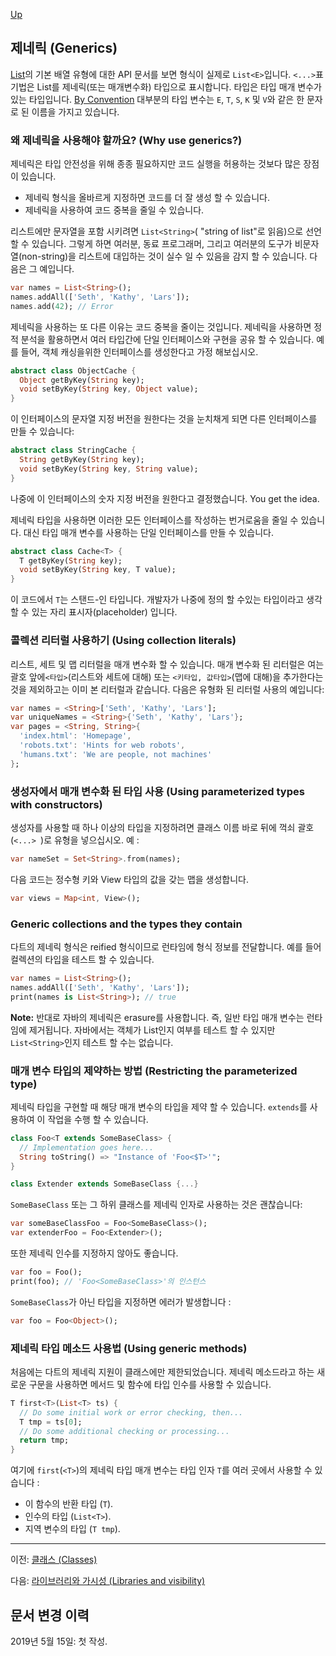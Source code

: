 [Up](./index.md)

## 제네릭 (Generics)

[List](https://api.dartlang.org/stable/dart-core/List-class.html)의 기본 배열 유형에 대한 API 문서를 보면 형식이 실제로 `List<E>`입니다. `<...>`표기법은 List를 제네릭(또는  매개변수화) 타입으로 표시합니다. 타입은 타입 매개 변수가 있는 타입입니다. [By Convention](https://dart.dev/guides/language/effective-dart/design#do-follow-existing-mnemonic-conventions-when-naming-type-parameters) 대부분의 타입 변수는 `E`, `T`, `S`, `K` 및 `V`와 같은 한 문자로 된 이름을 가지고 있습니다.

<p id="why-use-generics"/>

###  왜 제네릭을 사용해야 할까요? (Why use generics?)

제네릭은 타입 안전성을 위해 종종 필요하지만 코드 실행을 허용하는 것보다 많은 장점이 있습니다.

- 제네릭 형식을 올바르게 지정하면 코드를 더 잘 생성 할 수 있습니다.
- 제네릭을 사용하여 코드 중복을 줄일 수 있습니다.

리스트에만 문자열을 포함 시키려면 `List<String>`( "string of list"로 읽음)으로 선언 할 수 있습니다. 그렇게 하면 여러분, 동료 프로그래머, 그리고 여러분의 도구가 비문자열(non-string)을 리스트에 대입하는 것이 실수 일 수 있음을 감지 할 수 있습니다. 다음은 그 예입니다.

```dart
var names = List<String>();
names.addAll(['Seth', 'Kathy', 'Lars']);
names.add(42); // Error
```

제네릭을 사용하는 또 다른 이유는 코드 중복을 줄이는 것입니다. 제네릭을 사용하면 정적 분석을 활용하면서 여러 타입간에 단일 인터페이스와 구현을 공유 할 수 있습니다. 예를 들어, 객체 캐싱을위한 인터페이스를 생성한다고 가정 해보십시오.

```dart
abstract class ObjectCache {
  Object getByKey(String key);
  void setByKey(String key, Object value);
}
```

이 인터페이스의 문자열 지정 버전을 원한다는 것을 눈치채게 되면 다른 인터페이스를 만들 수 있습니다:

```dart
abstract class StringCache {
  String getByKey(String key);
  void setByKey(String key, String value);
}
```

나중에 이 인터페이스의 숫자 지정 버전을 원한다고 결정했습니다. You get the idea.

제네릭 타입을 사용하면 이러한 모든 인터페이스를 작성하는 번거로움을 줄일 수 있습니다. 대신 타입 매개 변수를 사용하는 단일 인터페이스를 만들 수 있습니다.

```dart
abstract class Cache<T> {
  T getByKey(String key);
  void setByKey(String key, T value);
}
```

이 코드에서 `T`는 스탠드-인 타입니다. 개발자가 나중에 정의 할 수있는 타입이라고 생각할 수 있는 자리 표시자(placeholder) 입니다.

<p id="using-collection-literals"/>

###  콜렉션 리터럴 사용하기 (Using collection literals)

리스트, 세트 및 맵 리터럴을 매개 변수화 할 수 있습니다. 매개 변수화 된 리터럴은 여는 괄호 앞에`<타입>`(리스트와 세트에 대해) 또는 `<키타입, 값타입>`(맵에 대해)을 추가한다는 것을 제외하고는 이미 본 리터럴과 같습니다. 다음은 유형화 된 리터럴 사용의 예입니다:

```dart
var names = <String>['Seth', 'Kathy', 'Lars'];
var uniqueNames = <String>{'Seth', 'Kathy', 'Lars'};
var pages = <String, String>{
  'index.html': 'Homepage',
  'robots.txt': 'Hints for web robots',
  'humans.txt': 'We are people, not machines'
};
```

<p id="using-parameterized-types-with-constuctors"/>

###  생성자에서 매개 변수화 된 타입 사용 (Using parameterized types with constructors)

생성자를 사용할 때 하나 이상의 타입을 지정하려면 클래스 이름 바로 뒤에 꺽쇠 괄호 (`<...> `)로 유형을 넣으십시오. 예 :

```dart
var nameSet = Set<String>.from(names);
```

다음 코드는 정수형 키와 View 타입의 값을 갖는 맵을 생성합니다.

```dart
var views = Map<int, View>();
```

<p id="generic-collections-and-the-types-they-contain"/>

###  Generic collections and the types they contain

다트의 제네릭 형식은 reified 형식이므로 런타임에 형식 정보를 전달합니다. 예를 들어 컬렉션의 타입을 테스트 할 수 있습니다.

```dart
var names = List<String>();
names.addAll(['Seth', 'Kathy', 'Lars']);
print(names is List<String>); // true
```

**Note:** 반대로 자바의 제네릭은 erasure를 사용합니다. 즉, 일반 타입 매개 변수는 런타임에 제거됩니다. 자바에서는 객체가 List인지 여부를 테스트 할 수 있지만 `List<String>`인지 테스트 할 수는 없습니다.

<p id="restricting-the-parameterized-type"/>

###  매개 변수 타입의 제약하는 방법 (Restricting the parameterized type)

제네릭 타입을 구현할 때 해당 매개 변수의 타입을 제약 할 수 있습니다. `extends`를 사용하여 이 작업을 수행 할 수 있습니다.

```dart
class Foo<T extends SomeBaseClass> {
  // Implementation goes here...
  String toString() => "Instance of 'Foo<$T>'";
}

class Extender extends SomeBaseClass {...}
```

`SomeBaseClass` 또는 그 하위 클래스를 제네릭 인자로 사용하는 것은 괜찮습니다:

```dart
var someBaseClassFoo = Foo<SomeBaseClass>();
var extenderFoo = Foo<Extender>();
```

또한 제네릭 인수를 지정하지 않아도 좋습니다.

```dart
var foo = Foo();
print(foo); // 'Foo<SomeBaseClass>'의 인스턴스
```

`SomeBaseClass`가 아닌 타입을 지정하면 에러가 발생합니다 :

```dart
var foo = Foo<Object>();
```

<p id="using-generic-methods"/>

###  제네릭 타입 메소드 사용법 (Using generic methods)

처음에는 다트의 제네릭 지원이 클래스에만 제한되었습니다. 제네릭 메소드라고 하는 새로운 구문을 사용하면 메서드 및 함수에 타입 인수를 사용할 수 있습니다.

```dart
T first<T>(List<T> ts) {
  // Do some initial work or error checking, then...
  T tmp = ts[0];
  // Do some additional checking or processing...
  return tmp;
}
```

여기에 `first`(`<T>`)의 제네릭 타입 매개 변수는 타입 인자 `T`를 여러 곳에서 사용할 수 있습니다 :

- 이 함수의 반환 타입 (`T`).
- 인수의 타입 (`List<T>`).
- 지역 변수의 타입 (`T tmp`).

---

이전: [클래스 (Classes)](./classes.md)

다음: [라이브러리와 가시성 (Libraries and visibility)](./libraries_and_visibility.md)

## 문서 변경 이력

2019년 5월 15일: 첫 작성.
